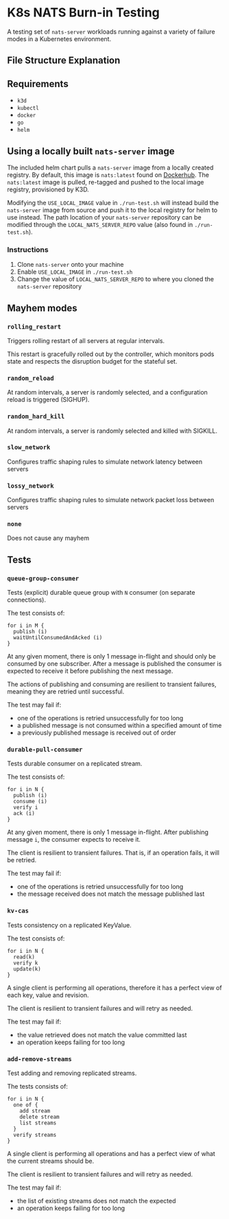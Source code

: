 # K8s NATS Burn-in Testing
A testing set of `nats-server` workloads running against a variety of failure modes in a Kubernetes environment. 

## File Structure Explanation
<!--TODO: File structure explanation, point out important fconfig files that can be changed -->

## Requirements
<!--TODO: Add links or install instructions for some tools-->
- `k3d`
- `kubectl`
- `docker`
- `go`
- `helm`

## Using a locally built `nats-server` image
The included helm chart pulls a `nats-server` image from a locally created registry. By default, this image is `nats:latest` found on [Dockerhub](https://hub.docker.com/_/nats). The `nats:latest` image is pulled, re-tagged and pushed to the local image registry, provisioned by K3D.

Modifying the `USE_LOCAL_IMAGE` value in `./run-test.sh` will instead build the `nats-server` image from source and push it to the local registry for helm to use instead. The path location of your `nats-server` repository can be modified through the `LOCAL_NATS_SERVER_REPO` value (also found in `./run-test.sh`). 

### Instructions
1. Clone `nats-server` onto your machine
2. Enable `USE_LOCAL_IMAGE` in `./run-test.sh`
3. Change the value of `LOCAL_NATS_SERVER_REPO` to where you cloned the `nats-server` repository

## Mayhem modes
<!--TODO: Add mayhem mode description-->

### `rolling_restart`

Triggers rolling restart of all servers at regular intervals.

This restart is gracefully rolled out by the controller, which monitors pods state and respects the disruption budget for the stateful set.

### `random_reload`

At random intervals, a server is randomly selected, and a configuration reload is triggered (SIGHUP).

### `random_hard_kill`

At random intervals, a server is randomly selected and killed with SIGKILL.

### `slow_network`

Configures traffic shaping rules to simulate network latency between servers

### `lossy_network`

Configures traffic shaping rules to simulate network packet loss between servers

### `none`

Does not cause any mayhem

## Tests
<!--TODO: Add description for what the purpose of a client test workload is doing-->

### `queue-group-consumer`

Tests (explicit) durable queue group with `N` consumer (on separate connections).

The test consists of:

```
for i in M {
  publish (i)
  waitUntilConsumedAndAcked (i)
}
```

At any given moment, there is only 1 message in-flight and should only be consumed by one subscriber. After a message is published the consumer is expected to receive it before publishing the next message.

The actions of publishing and consuming are resilient to transient failures, meaning they are retried until successful.

The test may fail if:
- one of the operations is retried unsuccessfully for too long
- a published message is not consumed within a specified amount of time
- a previously published message is received out of order

### `durable-pull-consumer`

Tests durable consumer on a replicated stream.

The test consists of:

```
for i in N {
  publish (i)
  consume (i)
  verify i
  ack (i)
}
```

At any given moment, there is only 1 message in-flight.
After publishing message `i`, the consumer expects to receive it.

The client is resilient to transient failures. That is, if an operation fails, it will be retried.

The test may fail if:
 - one of the operations is retried unsuccessfully for too long
 - the message received does not match the message published last

### `kv-cas`

Tests consistency on a replicated KeyValue.

The test consists of:

```
for i in N {
  read(k)
  verify k
  update(k)
}
```

A single client is performing all operations, therefore it has a perfect view of each key, value and revision.

The client is resilient to transient failures and will retry as needed.

The test may fail if:
- the value retrieved does not match the value committed last
- an operation keeps failing for too long

### `add-remove-streams`

Test adding and removing replicated streams.

The tests consists of:

```
for i in N {
  one of {
    add stream
    delete stream
    list streams
  }
  verify streams
}
```

A single client is performing all operations and has a perfect view of what the current streams should be.

The client is resilient to transient failures and will retry as needed.

The test may fail if:
- the list of existing streams does not match the expected
- an operation keeps failing for too long

